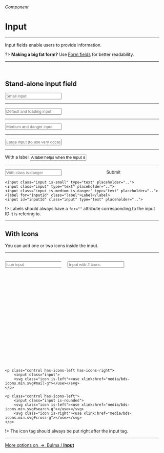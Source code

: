 <h6 class="is-uppercase has-text-grey">Component</h6><h1 class="title is-1 is-family-secondary">Input</h1>
<hr class="is-visible is-size-3">
<p class="subtitle is-5 is-family-secondary">
    <span class="has-text-weight-semibold">Input fields</span> enable users to provide information.
</p>

?> **Making a big fat form?** Use <a href="#/form" class="is-underlined">Form fields</a> for better readability.

<hr class="is-visible is-size-3"><br>

<h2 class="title is-3 is-family-sans-serif">Stand-alone input field</h2>

<form class="box is-large has-background-white-bis is-marginless" spellcheck="false">
    <input class="input is-small" type="tel" placeholder="Small input">
    <hr class="is-size-8">
    <input class="input" type="tel" placeholder="Default and loading input">
    <hr class="is-size-8">
    <input class="input is-medium" type="email" placeholder="Medium and danger input">
    <hr class="is-size-8">
    <input class="input is-large" type="email" placeholder="Large input (to use very occasionally)">
    <hr class="is-size-8">
    <label for="defaultfield" class="label">With a label</label>
    <input id="defaultfield" class="input" type="email" value="A label helps when the input is filled" placeholder="Placeholder is used to give exemples.">
    <hr class="is-size-8">
    <div class="columns is-variable is-2">
        <div class="column is-10"><input class="input is-danger" placeholder="With class is-danger"></div>
        <div class="column is-2"><div class="button is-danger is-beefy is-fullwidth">Submit</div></div>
    </div>
</form>

    <input class="input is-small" type="text" placeholder="..">
    <input class="input" type="text" placeholder="..">
    <input class="input is-medium is-danger" type="text" placeholder="..">
    <label for="inputId" class="label">Label</label>
    <input id="inputId" class="input" type="text" placeholder="..">
!> Labels should always have a `for=""` attribute corresponding to the input ID it is refering to.

<hr class="is-visible is-size-1">

<h2 class="title is-3 is-family-sans-serif">With Icons</h2>

You can add one or two icons inside the input.

<hr>

<div class="box has-background-white-bis is-large is-marginless">
    <div class="columns is-variable is-5">
        <div class="column is-6">
            <p class="control has-icons-left">
                <input class="input"placeholder="Icon input">
                <svg class="icon is-left"><use xlink:href="media/bds-icons.min.svg#mail-g"></use></svg>
            </p>
        </div>
        <div class="column is-6">
            <p class="control has-icons-left has-icons-right">
                <input class="input is-rounded" type="tel" placeholder="Input with 2 icons">
                <svg class="icon is-left"><use xlink:href="media/bds-icons.min.svg#search-g"></use></svg>
                <svg class="icon is-right has-fill-grey-light"><use xlink:href="media/bds-icons.min.svg#cross-g"></use></svg>
            </p>
        </div>
    </div>
</div>

    <p class="control has-icons-left has-icons-right">
        <input class="input">
        <svg class="icon is-left"><use xlink:href="media/bds-icons.min.svg#mail-g"></use></svg>
    </p>

    <p class="control has-icons-left">
        <input class="input is-rounded">
        <svg class="icon is-left"><use xlink:href="media/bds-icons.min.svg#search-g"></use></svg>
        <svg class="icon is-right"><use xlink:href="media/bds-icons.min.svg#cross-g"></use></svg>
    </p>
!> The icon tag should always be put right after the input tag.
<hr>

<a class="box is-bordered" href="https://bulma.io/documentation/form/input/" target="blank">
    More options on &nbsp;→&nbsp; Bulma / <strong class="has-text-primary">Input</strong>
</a>